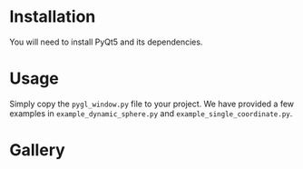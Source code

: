 # Installation
You will need to install PyQt5 and its dependencies.

# Usage
Simply copy the `pygl_window.py` file to your project. We have provided a few examples in `example_dynamic_sphere.py` and `example_single_coordinate.py`.

# Gallery

